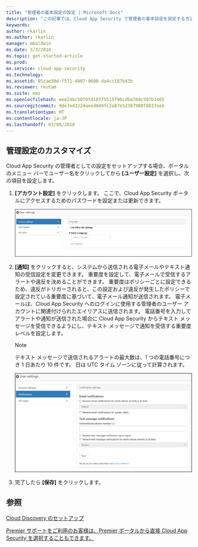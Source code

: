 ```yaml
---
title: "管理者の基本設定の設定 | Microsoft Docs"
description: "この記事では、Cloud App Security で管理者の基本設定を設定する方法について説明します。"
keywords: 
author: rkarlin
ms.author: rkarlin
manager: mbaldwin
ms.date: 3/3/2018
ms.topic: get-started-article
ms.prod: 
ms.service: cloud-app-security
ms.technology: 
ms.assetid: 85cae50d-f571-4907-9600-da4cc187b43b
ms.reviewer: reutam
ms.suite: ems
ms.openlocfilehash: eee24bc5079fd187f5515f96cdba760c507b1465
ms.sourcegitcommit: 9de7ed2224aeed049fc2a87e52307988f8837eeb
ms.translationtype: HT
ms.contentlocale: ja-JP
ms.lasthandoff: 03/08/2018
---
```

##  <a name="Adminsettings"></a> 管理設定のカスタマイズ  
Cloud App Security の管理者としての設定をセットアップする場合、ポータルのメニュー バーでユーザー名をクリックしてから **[ユーザー設定]** を選択し、次の項目を設定します。  
  
1.  **[アカウント設定]** をクリックします。 ここで、Cloud App Security ポータルにアクセスするためのパスワードを設定または更新できます。  
  
     ![カスタム ユーザー設定](./media/custom-user-settings.png "カスタム ユーザー設定")  
  
2.  **[通知]** をクリックすると、システムから送信される電子メールやテキスト通知の受信設定を変更できます。  重要度を設定して、電子メールで受信するアラートや違反を決めることができます。 重要度はポリシーごとに設定できるため、違反がトリガーされると、この設定および違反が発生したポリシーで設定されている重要度に基づいて、電子メール通知が送信されます。 電子メールは、Cloud App Security へのログインに使用する管理者のユーザー アカウントに関連付けられたエイリアスに送信されます。 電話番号を入力してアラートや通知が送信された場合に Cloud App Security からテキスト メッセージを受信できるようにし、テキスト メッセージで通知を受信する重要度レベルを設定します。  
  
    > [!NOTE] 
    > テキスト メッセージで送信されるアラートの最大数は、1 つの電話番号につき 1 日あたり 10 件です。 日は UTC タイム ゾーンに従って計算されます。 
  
    ![通知設定](./media/notification-settings.png "通知設定")  
  
3. 完了したら **[保存]** をクリックします。  
  
  
 
  
    
## <a name="see-also"></a>参照  
[Cloud Discovery のセットアップ](set-up-cloud-discovery.md)   

[Premier サポートをご利用のお客様は、Premier ポータルから直接 Cloud App Security を選択することもできます。](https://premier.microsoft.com/)  
  
  